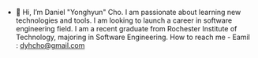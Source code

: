 - 👋 Hi, I’m Daniel "Yonghyun" Cho.
    I am passionate about learning new technologies and tools.
    I am looking to launch a career in software engineering field.
    I am a recent graduate from Rochester Institute of Technology, majoring in Software Engineering.
    How to reach me - Eamil : dyhcho@gmail.com
